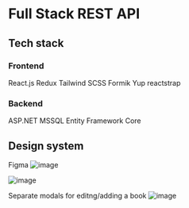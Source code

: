 # Full Stack REST API

## Tech stack

### Frontend
React.js
Redux
Tailwind
SCSS
Formik
Yup
reactstrap

### Backend
ASP.NET
MSSQL
Entity Framework Core

## Design system
Figma
![image](https://user-images.githubusercontent.com/70579640/145084733-2c969b93-bf80-4c80-b87f-9644243b9395.png)

![image](https://user-images.githubusercontent.com/70579640/145090741-1a67bfc2-c65c-4b19-be49-19a60fe15145.png)

Separate modals for editng/adding a book
 ![image](https://user-images.githubusercontent.com/70579640/145084907-1ce1ba86-466b-4dbf-bf88-147830b11cc0.png)

